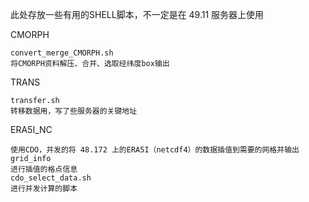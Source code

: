 此处存放一些有用的SHELL脚本，不一定是在 49.11 服务器上使用


CMORPH

    convert_merge_CMORPH.sh
    将CMORPH资料解压、合并、选取经纬度box输出

TRANS

    transfer.sh
    转移数据用，写了些服务器的关键地址

ERA5I_NC

    使用CDO，并发的将 48.172 上的ERA5I（netcdf4）的数据插值到需要的网格并输出
    grid_info
    进行插值的格点信息
    cdo_select_data.sh
    进行并发计算的脚本